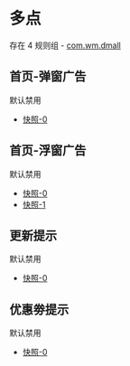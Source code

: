 # 多点

存在 4 规则组 - [com.wm.dmall](/src/apps/com.wm.dmall.ts)

## 首页-弹窗广告

默认禁用

- [快照-0](https://i.gkd.li/import/13197627)

## 首页-浮窗广告

默认禁用

- [快照-0](https://i.gkd.li/import/13197634)
- [快照-1](https://i.gkd.li/import/13246242)

## 更新提示

默认禁用

- [快照-0](https://i.gkd.li/import/13234668)

## 优惠劵提示

默认禁用

- [快照-0](https://i.gkd.li/import/13331283)
